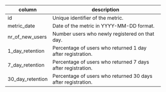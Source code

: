 |column           |description |
|-----------------|------------|
|id               | Unique identifier of the metric. |
|metric_date      | Date of the metric in YYYY-MM-DD format. |
|nr_of_new_users  | Number users who newly registered on that day. |
|1_day_retention  | Percentage of users who returned 1 day after registration. |
|7_day_retention  | Percentage of users who returned 7 days after registration. |
|30_day_retention | Percentage of users who returned 30 days after registration.|
